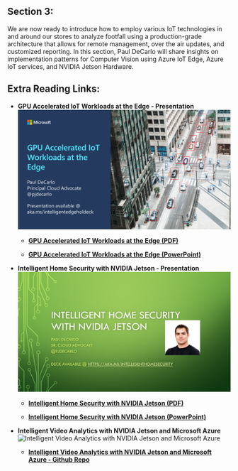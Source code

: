## Section 3: 

We are now ready to introduce how to employ various IoT technologies in and around our stores to analyze footfall using a production-grade architecture that allows for remote management, over the air updates, and customized reporting. In this section, Paul DeCarlo will share insights on implementation patterns for Computer Vision using Azure IoT Edge, Azure IoT services, and NVIDIA Jetson Hardware.

## Extra Reading Links:

* **GPU Accelerated IoT Workloads at the Edge - Presentation**
![Section Presentation Deck](section-3-gpu_accelerated_workloads.png)

    * **[GPU Accelerated IoT Workloads at the Edge (PDF)](https://github.com/toolboc/Cloud-Powered-App-Development-Curriculum/raw/master/Day3/Content/01%20-%20GPU%20Accelerated%20IoT%20Workloads%20at%20the%20Edge.pdf)**

    * **[GPU Accelerated IoT Workloads at the Edge (PowerPoint)](https://github.com/toolboc/Cloud-Powered-App-Development-Curriculum/raw/master/Day3/Content/01%20-%20GPU%20Accelerated%20IoT%20Workloads%20at%20the%20Edge.pptx)**

* **Intelligent Home Security with NVIDIA Jetson - Presentation**
![Section Presentation Deck](section-3-intelligent_home_security.png)

    * **[Intelligent Home Security with NVIDIA Jetson (PDF)](https://github.com/toolboc/Cloud-Powered-App-Development-Curriculum/raw/master/Day4/Content/01%20-%20Intelligent%20Home%20Security%20with%20NVIDIA%20Jetson.pdf)**

    * **[Intelligent Home Security with NVIDIA Jetson (PowerPoint)](https://github.com/toolboc/Cloud-Powered-App-Development-Curriculum/raw/master/Day4/Content/01%20-%20Intelligent%20Home%20Security%20with%20NVIDIA%20Jetson.pptx)**

* **Intelligent Video Analytics with NVIDIA Jetson and Microsoft Azure**
![Intelligent Video Analytics with NVIDIA Jetson and Microsoft Azure](https://github.com/toolboc/Intelligent-Video-Analytics-with-NVIDIA-Jetson-and-Microsoft-Azure/raw/master/assets/IoTHubArchitecture.PNG)

    * **[Intelligent Video Analytics with NVIDIA Jetson and Microsoft Azure - Github Repo](https://aka.ms/intelligentvideoanalytics)**